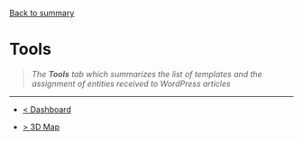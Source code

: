[Back to summary](/documentation/EN/01%20-%20Summary.md)

# Tools

> *The **Tools** tab which summarizes the list of templates and the assignment of entities received to WordPress articles*

---

- [< Dashboard](/documentation/EN/04%20-%20Dashboard.md)

- [> 3D Map](/documentation/EN/06%20-%203D%20Map.md)